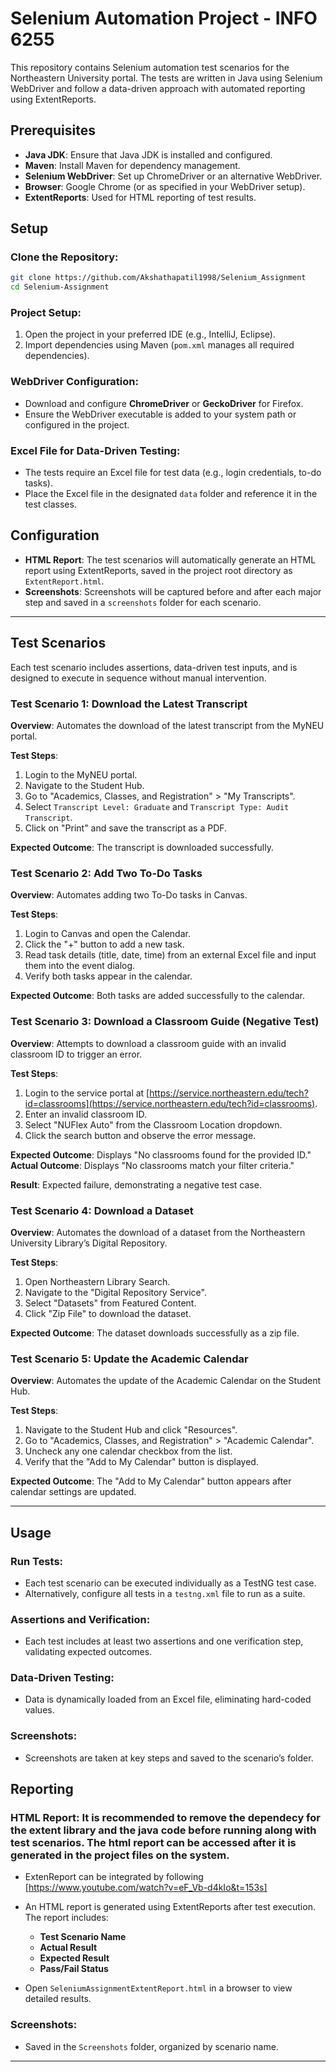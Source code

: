 


# Selenium Automation Project - INFO 6255

This repository contains Selenium automation test scenarios for the Northeastern University portal. The tests are written in Java using Selenium WebDriver and follow a data-driven approach with automated reporting using ExtentReports.

## Prerequisites

- **Java JDK**: Ensure that Java JDK is installed and configured.
- **Maven**: Install Maven for dependency management.
- **Selenium WebDriver**: Set up ChromeDriver or an alternative WebDriver.
- **Browser**: Google Chrome (or as specified in your WebDriver setup).
- **ExtentReports**: Used for HTML reporting of test results.

## Setup

### Clone the Repository:

```bash
git clone https://github.com/Akshathapatil1998/Selenium_Assignment
cd Selenium-Assignment
```

### Project Setup:

1. Open the project in your preferred IDE (e.g., IntelliJ, Eclipse).
2. Import dependencies using Maven (`pom.xml` manages all required dependencies).

### WebDriver Configuration:

- Download and configure **ChromeDriver** or **GeckoDriver** for Firefox.
- Ensure the WebDriver executable is added to your system path or configured in the project.

### Excel File for Data-Driven Testing:

- The tests require an Excel file for test data (e.g., login credentials, to-do tasks).
- Place the Excel file in the designated `data` folder and reference it in the test classes.

## Configuration

- **HTML Report**: The test scenarios will automatically generate an HTML report using ExtentReports, saved in the project root directory as `ExtentReport.html`.
- **Screenshots**: Screenshots will be captured before and after each major step and saved in a `screenshots` folder for each scenario.

---

## Test Scenarios

Each test scenario includes assertions, data-driven test inputs, and is designed to execute in sequence without manual intervention.

### Test Scenario 1: Download the Latest Transcript

**Overview**: Automates the download of the latest transcript from the MyNEU portal.

**Test Steps**:
1. Login to the MyNEU portal.
2. Navigate to the Student Hub.
3. Go to "Academics, Classes, and Registration" > "My Transcripts".
4. Select `Transcript Level: Graduate` and `Transcript Type: Audit Transcript`.
5. Click on "Print" and save the transcript as a PDF.

**Expected Outcome**: The transcript is downloaded successfully.

### Test Scenario 2: Add Two To-Do Tasks

**Overview**: Automates adding two To-Do tasks in Canvas.

**Test Steps**:
1. Login to Canvas and open the Calendar.
2. Click the "+" button to add a new task.
3. Read task details (title, date, time) from an external Excel file and input them into the event dialog.
4. Verify both tasks appear in the calendar.

**Expected Outcome**: Both tasks are added successfully to the calendar.

### Test Scenario 3: Download a Classroom Guide (Negative Test)

**Overview**: Attempts to download a classroom guide with an invalid classroom ID to trigger an error.

**Test Steps**:
1. Login to the service portal at [https://service.northeastern.edu/tech?id=classrooms](https://service.northeastern.edu/tech?id=classrooms).
2. Enter an invalid classroom ID.
3. Select "NUFlex Auto" from the Classroom Location dropdown.
4. Click the search button and observe the error message.

**Expected Outcome**: Displays "No classrooms found for the provided ID."  
**Actual Outcome**: Displays "No classrooms match your filter criteria."

**Result**: Expected failure, demonstrating a negative test case.

### Test Scenario 4: Download a Dataset

**Overview**: Automates the download of a dataset from the Northeastern University Library’s Digital Repository.

**Test Steps**:
1. Open Northeastern Library Search.
2. Navigate to the "Digital Repository Service".
3. Select "Datasets" from Featured Content.
4. Click "Zip File" to download the dataset.

**Expected Outcome**: The dataset downloads successfully as a zip file.

### Test Scenario 5: Update the Academic Calendar

**Overview**: Automates the update of the Academic Calendar on the Student Hub.

**Test Steps**:
1. Navigate to the Student Hub and click "Resources".
2. Go to "Academics, Classes, and Registration" > "Academic Calendar".
3. Uncheck any one calendar checkbox from the list.
4. Verify that the "Add to My Calendar" button is displayed.

**Expected Outcome**: The "Add to My Calendar" button appears after calendar settings are updated.

---

## Usage

### Run Tests:

- Each test scenario can be executed individually as a TestNG test case.
- Alternatively, configure all tests in a `testng.xml` file to run as a suite.

### Assertions and Verification:

- Each test includes at least two assertions and one verification step, validating expected outcomes.

### Data-Driven Testing:

- Data is dynamically loaded from an Excel file, eliminating hard-coded values.

### Screenshots:

- Screenshots are taken at key steps and saved to the scenario’s folder.

## Reporting

### HTML Report: It is recommended to remove the dependecy for the extent library and the java code before running along with test scenarios. The html report can be accessed after it is generated in the project files on the system.

- ExtenReport can be integrated by following [https://www.youtube.com/watch?v=eF_Vb-d4kIo&t=153s]

- An HTML report is generated using ExtentReports after test execution. The report includes:
  - **Test Scenario Name**
  - **Actual Result**
  - **Expected Result**
  - **Pass/Fail Status**
- Open `SeleniumAssignmentExtentReport.html` in a browser to view detailed results.

### Screenshots:

- Saved in the `Screenshots` folder, organized by scenario name.

--- 

